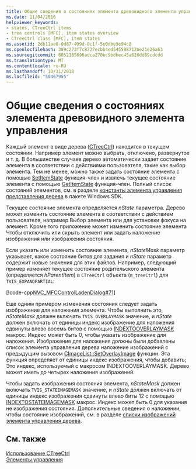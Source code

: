 ```yaml
---
title: Общие сведения о состояниях элемента древовидного элемента управления
ms.date: 11/04/2016
helpviewer_keywords:
- states, CTreeCtrl items
- tree controls [MFC], item states overview
- CTreeCtrl class [MFC], item states
ms.assetid: 2db11ae0-0d87-499d-8c1f-5e0dbe9e94c8
ms.openlocfilehash: 389c273f7c8727ecbb4ed5455987126e21e26a63
ms.sourcegitcommit: 6052185696adca270bc9bdbec45a626dd89cdcdd
ms.translationtype: MT
ms.contentlocale: ru-RU
ms.lasthandoff: 10/31/2018
ms.locfileid: "50467955"
---
```

# <a name="tree-control-item-states-overview"></a>Общие сведения о состояниях элемента древовидного элемента управления

Каждый элемент в виде дерева ([CTreeCtrl](../mfc/reference/ctreectrl-class.md)) находится в текущем состоянии. Например элемент можно выбрать, отключено, развернутое и т. д. В большинстве случаев дерево автоматически задает состояние элемента в соответствии с действиями пользователя, такие как выбор элемента. Тем не менее, можно также задать состояние элемента с помощью [SetItemState](../mfc/reference/ctreectrl-class.md#setitemstate) функция-член и извлечь текущее состояние элемента с помощью [GetItemState](../mfc/reference/ctreectrl-class.md#getitemstate) функция-член. Полный список состояний элементов, см. в разделе [константы элемента управления представления дерева](/windows/desktop/Controls/tree-view-control-item-states) в пакете Windows SDK.

Текущее состояние элемента определяется *nState* параметра. Дерево может изменить состояние элемента в соответствии с действием пользователя, например Выбор элемента или для установки фокуса на элемент. Кроме того приложение может изменить состояние элемента Чтобы отключить или скрыть элемент или задать наложение изображения или изображения состояния.

Если указать или изменить состояние элемента, *nStateMask* параметр указывает, какое состояние битов для задания и *nState* параметр содержит новые значения для этих файлов. Например, следующий пример изменяет текущее состояние родительского элемента (определяется *hParentItem*) в `CTreeCtrl` объекта (`m_treeCtrl`) для `TVIS_EXPANDPARTIAL`:

[!code-cpp[NVC_MFCControlLadenDialog#71](../mfc/codesnippet/cpp/tree-control-item-states-overview_1.cpp)]

Еще одним примером изменения состояния следует задать изображение для наложения элемента. Чтобы выполнить это, *nStateMask* должен включать `TVIS_OVERLAYMASK` значение, и *nState* должен включать от единицы индекс изображение для наложения сдвинуты влево восемь битов с помощью [ INDEXTOOVERLAYMASK](/windows/desktop/api/commctrl/nf-commctrl-indextooverlaymask) макрос. Индекс может быть 0, чтобы указать изображение для наложения. Изображение для наложения должны были добавлены список элемента управления дерева наложение изображений с предыдущим вызовом [CImageList::SetOverlayImage](../mfc/reference/cimagelist-class.md#setoverlayimage) функции. Эта функция определяет от единицы индекс изображения, чтобы добавить; Это индекс, используемый с макросом INDEXTOOVERLAYMASK. Дерево может иметь до четырех наложения изображений.

Чтобы задать изображения состояния элемента, *nStateMask* должен включать `TVIS_STATEIMAGEMASK` значение, и *nState* должен включать от единицы индекс изображения сдвинуты влево биты 12 с помощью [ INDEXTOSTATEIMAGEMASK](/windows/desktop/api/commctrl/nf-commctrl-indextostateimagemask) макрос. Индекс может быть 0 для указания не изображения состояния. Дополнительные сведения о наложении, чтобы состояние изображений, см. в разделе [списки изображений элемента управления дерева](../mfc/tree-control-image-lists.md).

## <a name="see-also"></a>См. также

[Использование CTreeCtrl](../mfc/using-ctreectrl.md)<br/>
[Элементы управления](../mfc/controls-mfc.md)

